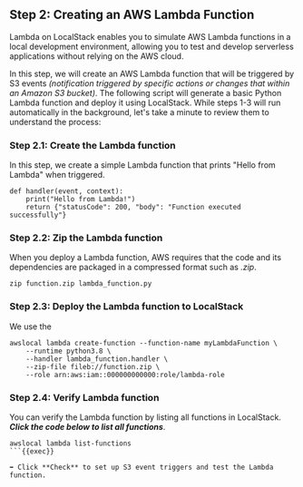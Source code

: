 ## Step 2: Creating an AWS Lambda Function
Lambda on LocalStack enables you to simulate AWS Lambda functions in a local development environment, allowing you to test and develop serverless applications without relying on the AWS cloud.

In this step, we will create an AWS Lambda function that will be triggered by S3 events *(notification triggered by specific actions or changes that within an Amazon S3 bucket)*. The following script will generate a basic Python Lambda function and deploy it using LocalStack. While steps 1-3 will run automatically in the background, let's take a minute to review them to understand the process:

### Step 2.1: Create the Lambda function
In this step, we create a simple Lambda function that prints "Hello from Lambda" when triggered. 
```
def handler(event, context):
    print("Hello from Lambda!")
    return {"statusCode": 200, "body": "Function executed successfully"}
```

### Step 2.2: Zip the Lambda function
When you deploy a Lambda function, AWS requires that the code and its dependencies are packaged in a compressed format such as *.zip*.
```
zip function.zip lambda_function.py
```
### Step 2.3: Deploy the Lambda function to LocalStack
We use the 
```
awslocal lambda create-function --function-name myLambdaFunction \
    --runtime python3.8 \
    --handler lambda_function.handler \
    --zip-file fileb://function.zip \
    --role arn:aws:iam::000000000000:role/lambda-role
```

### Step 2.4: Verify Lambda function

You can verify the Lambda function by listing all functions in LocalStack.
***Click the code below to list all functions***. 

```
awslocal lambda list-functions
```{{exec}}

➡️ Click **Check** to set up S3 event triggers and test the Lambda function.